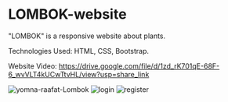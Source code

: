 # LOMBOK-website
"LOMBOK" is a responsive website about plants.

Technologies Used: HTML, CSS, Bootstrap.

Website Video: https://drive.google.com/file/d/1zd_rK701qE-68F-6_wvVLT4kUCwTtvHL/view?usp=share_link


![yomna-raafat-Lombok](https://github.com/user-attachments/assets/be289fb9-e968-4927-9f8c-65cfcd4e8b47)
![login](https://github.com/user-attachments/assets/f122c792-e28b-45ab-8a6e-e020479fb359)
![register](https://github.com/user-attachments/assets/8ccd9ff0-b630-4c34-8d1c-39a54400d7bb)
